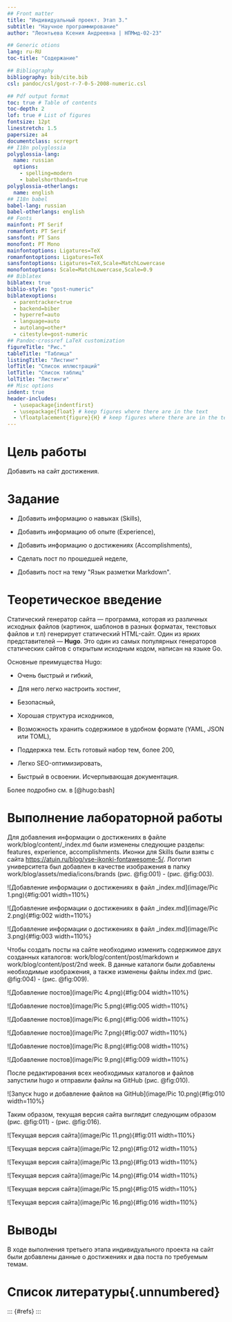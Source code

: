 ```yaml
---
## Front matter
title: "Индивидуальный проект. Этап 3."
subtitle: "Научное программирование"
author: "Леонтьева Ксения Андреевна | НПМмд-02-23"

## Generic otions
lang: ru-RU
toc-title: "Содержание"

## Bibliography
bibliography: bib/cite.bib
csl: pandoc/csl/gost-r-7-0-5-2008-numeric.csl

## Pdf output format
toc: true # Table of contents
toc-depth: 2
lof: true # List of figures
fontsize: 12pt
linestretch: 1.5
papersize: a4
documentclass: scrreprt
## I18n polyglossia
polyglossia-lang:
  name: russian
  options:
	- spelling=modern
	- babelshorthands=true
polyglossia-otherlangs:
  name: english
## I18n babel
babel-lang: russian
babel-otherlangs: english
## Fonts
mainfont: PT Serif
romanfont: PT Serif
sansfont: PT Sans
monofont: PT Mono
mainfontoptions: Ligatures=TeX
romanfontoptions: Ligatures=TeX
sansfontoptions: Ligatures=TeX,Scale=MatchLowercase
monofontoptions: Scale=MatchLowercase,Scale=0.9
## Biblatex
biblatex: true
biblio-style: "gost-numeric"
biblatexoptions:
  - parentracker=true
  - backend=biber
  - hyperref=auto
  - language=auto
  - autolang=other*
  - citestyle=gost-numeric
## Pandoc-crossref LaTeX customization
figureTitle: "Рис."
tableTitle: "Таблица"
listingTitle: "Листинг"
lofTitle: "Список иллюстраций"
lotTitle: "Список таблиц"
lolTitle: "Листинги"
## Misc options
indent: true
header-includes:
  - \usepackage{indentfirst}
  - \usepackage{float} # keep figures where there are in the text
  - \floatplacement{figure}{H} # keep figures where there are in the text
---
```


# Цель работы

Добавить на сайт достижения.

# Задание

- Добавить информацию о навыках (Skills),

- Добавить информацию об опыте (Experience),

- Добавить информацию о достижениях (Accomplishments),

- Сделать пост по прошедшей неделе,

- Добавить пост на тему "Язык разметки Markdown".

# Теоретическое введение

Статический генератор сайта — программа, которая из различных исходных файлов (картинок, шаблонов в разных форматах, текстовых файлов и т.п) генерирует статический HTML-сайт. Один из ярких представителей — __Hugo__. Это один из самых популярных генераторов статических сайтов с открытым исходным кодом, написан на языке Go. 

Основные преимущества Hugo:

- Очень быстрый и гибкий,

- Для него легко настроить хостинг,

- Безопасный,

- Хорошая структура исходников,

- Возможность хранить содержимое в удобном формате (YAML, JSON или TOML),

- Поддержка тем. Есть готовый набор тем, более 200,

- Легко SEO-оптимизировать,

- Быстрый в освоении. Исчерпывающая документация.

Более подробно см. в [@hugo:bash] 


# Выполнение лабораторной работы

Для добавления информации о достижениях в файле work/blog/content/_index.md были изменены следующие разделы: features, experience, accomplishments. Иконки для Skills были взяты с сайта https://atuin.ru/blog/vse-ikonki-fontawesome-5/. Логотип университета был добавлен в качестве изображения в папку work/blog/assets/media/icons/brands (рис. @fig:001) - (рис. @fig:003).

![Добавление информации о достижениях в файл _index.md](image/Pic 1.png){#fig:001 width=110%}

![Добавление информации о достижениях в файл _index.md](image/Pic 2.png){#fig:002 width=110%}

![Добавление информации о достижениях в файл _index.md](image/Pic 3.png){#fig:003 width=110%}

Чтобы создать посты на сайте необходимо изменить содержимое двух созданных каталогов: work/blog/content/post/markdown и work/blog/content/post/2nd week. В данные каталоги были добавлены необходимые изображения, а также изменены файлы index.md (рис. @fig:004) - (рис. @fig:009).

![Добавление постов](image/Pic 4.png){#fig:004 width=110%}

![Добавление постов](image/Pic 5.png){#fig:005 width=110%}

![Добавление постов](image/Pic 6.png){#fig:006 width=110%}

![Добавление постов](image/Pic 7.png){#fig:007 width=110%}

![Добавление постов](image/Pic 8.png){#fig:008 width=110%}

![Добавление постов](image/Pic 9.png){#fig:009 width=110%}

После редактирования всех необходимых каталогов и файлов запустили hugo и отправили файлы на GitHub (рис. @fig:010).

![Запуск hugo и добавление файлов на GitHub](image/Pic 10.png){#fig:010 width=110%}

Таким образом, текущая версия сайта выглядит следующим образом (рис. @fig:011) - (рис. @fig:016).

![Текущая версия сайта](image/Pic 11.png){#fig:011 width=110%}

![Текущая версия сайта](image/Pic 12.png){#fig:012 width=110%}

![Текущая версия сайта](image/Pic 13.png){#fig:013 width=110%}

![Текущая версия сайта](image/Pic 14.png){#fig:014 width=110%}

![Текущая версия сайта](image/Pic 15.png){#fig:015 width=110%}

![Текущая версия сайта](image/Pic 16.png){#fig:016 width=110%}

# Выводы

В ходе выполнения третьего этапа индивидуального проекта на сайт были добавлены данные о достижениях и два поста по требуемым темам.

# Список литературы{.unnumbered}

::: {#refs}
:::

